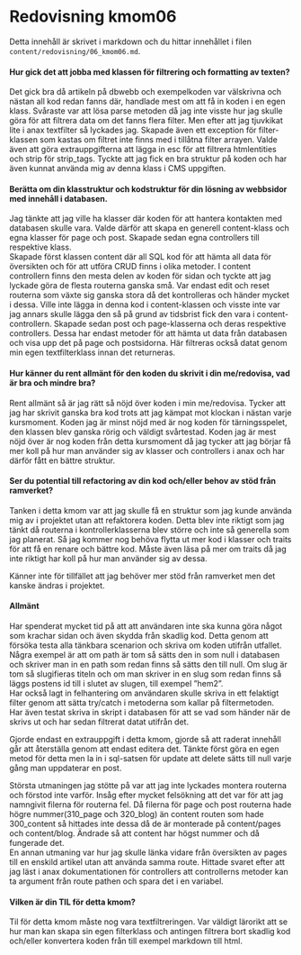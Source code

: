 ---
---
Redovisning kmom06
=========================

Detta innehåll är skrivet i markdown och du hittar innehållet i filen `content/redovisning/06_kmom06.md`.


#### Hur gick det att jobba med klassen för filtrering och formatting av texten?
Det gick bra då artikeln på dbwebb och exempelkoden var välskrivna och nästan all kod redan fanns där, handlade mest om att få in koden i en egen klass. Svåraste var att lösa parse metoden då jag inte visste hur jag skulle göra för att filtrera data om det fanns flera filter. Men efter att jag tjuvkikat lite i anax textfilter så lyckades jag. Skapade även ett exception för filter-klassen som kastas om filtret inte finns med i tillåtna filter arrayen.
Valde även att göra extrauppgifterna att lägga in esc för att filtrera htmlentities och strip för strip_tags.
Tyckte att jag fick en bra struktur på koden och har även kunnat använda mig av denna klass i CMS uppgiften.
#### Berätta om din klasstruktur och kodstruktur för din lösning av webbsidor med innehåll i databasen.
Jag tänkte att jag ville ha klasser där koden för att hantera kontakten med databasen skulle vara. Valde därför att skapa en generell content-klass och egna klasser för page och post. Skapade sedan egna controllers till respektive klass.  
Skapade först klassen content där all SQL kod för att hämta all data för översikten och för att utföra CRUD finns i olika metoder. I content controllern finns den mesta delen av koden för sidan och tyckte att jag lyckade göra de flesta routerna ganska små. Var endast edit och reset routerna som växte sig ganska stora då det kontrolleras och händer mycket i dessa. Ville inte lägga in denna kod i content-klassen och visste inte var jag annars skulle lägga den så på grund av tidsbrist fick den vara i content-controllern.
Skapade sedan post och page-klasserna och deras respektive controllers.
Dessa har endast metoder för att hämta ut data från databasen och visa upp det på page och postsidorna. Här filtreras också datat genom min egen textfilterklass innan det returneras.
#### Hur känner du rent allmänt för den koden du skrivit i din me/redovisa, vad är bra och mindre bra?

Rent allmänt så är jag rätt så nöjd över koden i min me/redovisa. Tycker att jag har skrivit ganska bra kod trots att jag kämpat mot klockan i nästan varje kursmoment.
Koden jag är minst nöjd med är nog koden för tärningsspelet, den klassen blev ganska rörig och väldigt svårtestad. Koden jag är mest nöjd över är nog koden från detta kursmoment då jag tycker att jag börjar få mer koll på hur man använder sig av klasser och controllers i anax och har därför fått en bättre struktur.
#### Ser du potential till refactoring av din kod och/eller behov av stöd från ramverket?
Tanken i detta kmom var att jag skulle få en struktur som jag kunde använda mig av i projektet utan att refaktorera koden. Detta blev inte riktigt som jag tänkt då routerna i kontrollerklasserna blev större och inte så generella som jag planerat.
Så jag kommer nog behöva flytta ut mer kod i klasser och traits för att få en renare och bättre kod. Måste även läsa på mer om traits då jag inte riktigt har koll på hur man använder sig av dessa.  

Känner inte för tillfället att jag behöver mer stöd från ramverket men det kanske ändras i projektet.
#### Allmänt
Har spenderat mycket tid på att att användaren inte ska kunna göra något som krachar sidan och även skydda från skadlig kod. Detta genom att försöka testa alla tänkbara scenarion och skriva om koden utifrån utfallet.
Några exempel är att om path är tom så sätts den in som null i databasen och skriver man in en path som redan finns så sätts den till null.
Om slug är tom så slugifieras titeln och om man skriver in en slug som redan finns så läggs postens id till i slutet av slugen, till exempel ”hem2”.  
Har också lagt in felhantering om användaren skulle skriva in ett felaktigt filter genom att sätta try/catch i metoderna som kallar på filtermetoden.  
Har även testat skriva in skript i databasen för att se vad som händer när de skrivs ut och har sedan filtrerat datat utifrån det.  

Gjorde endast en extrauppgift i detta kmom, gjorde så att raderat innehåll går att återställa genom att endast editera det. Tänkte först göra en egen metod för detta men la in i sql-satsen för update att delete sätts till null varje gång man uppdaterar en post.  

Största utmaningen jag stötte på var att jag inte lyckades montera routerna och förstod inte varför. Insåg efter mycket felsökning att det var för att jag namngivit filerna för routerna fel. Då filerna för page och post routerna hade högre nummer(310_page och 320_blog) än content routen som hade 300_content så hittades inte dessa då de är monterade på content/pages och content/blog. Ändrade så att content har högst nummer och då fungerade det.  
En annan utmaning var hur jag skulle länka vidare från översikten av pages till en enskild artikel utan att använda samma route. Hittade svaret efter att jag läst i anax dokumentationen för controllers att controllerns metoder kan ta argument från route pathen och spara det i en variabel.

#### Vilken är din TIL för detta kmom?
Til för detta kmom måste nog vara textfiltreringen. Var väldigt lärorikt att se hur man kan skapa sin egen filterklass och antingen filtrera bort skadlig kod och/eller konvertera koden från till exempel markdown till html.
